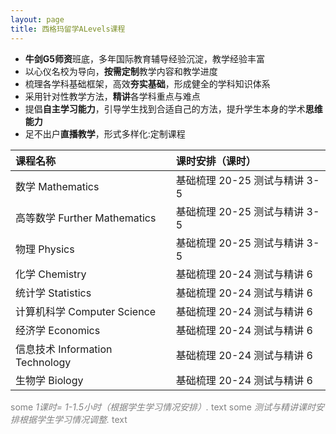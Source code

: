 ```yaml
---
layout: page
title: 西格玛留学ALevels课程
---
```


- **牛剑G5师资**班底，多年国际教育辅导经验沉淀，教学经验丰富
- 以心仪名校为导向，**按需定制**教学内容和教学进度
- 梳理各学科基础框架，高效**夯实基础**，形成健全的学科知识体系
- 采用针对性教学方法，**精讲**各学科重点与难点
- 提倡**自主学习能力**，引导学生找到合适自己的方法，提升学生本身的学术**思维能力**
- 足不出户**直播教学**，形式多样化:定制课程


| 课程名称 | 课时安排（课时）|
|:------ |:------|
| 数学 Mathematics |	基础梳理	20-25 测试与精讲	3-5|
| 高等数学 Further Mathematics |	基础梳理	20-25 测试与精讲	3-5|
| 物理  Physics |	基础梳理	20-25 测试与精讲	3-5|
| 化学 Chemistry |	基础梳理	20-24 测试与精讲	6|
| 统计学 Statistics |	基础梳理	20-24 测试与精讲	6|
| 计算机科学 Computer Science |	基础梳理	20-24 测试与精讲	6|
| 经济学 Economics |	基础梳理	20-24 测试与精讲	6|
| 信息技术 Information Technology |	基础梳理	20-24 测试与精讲	6|
| 生物学 Biology |	基础梳理	20-24 测试与精讲	6|



<span style="color:grey">some *1课时= 1-1.5小时（根据学生学习情况安排）.* text</span>
<span style="color:grey">some *测试与精讲课时安排根据学生学习情况调整.* text</span>

